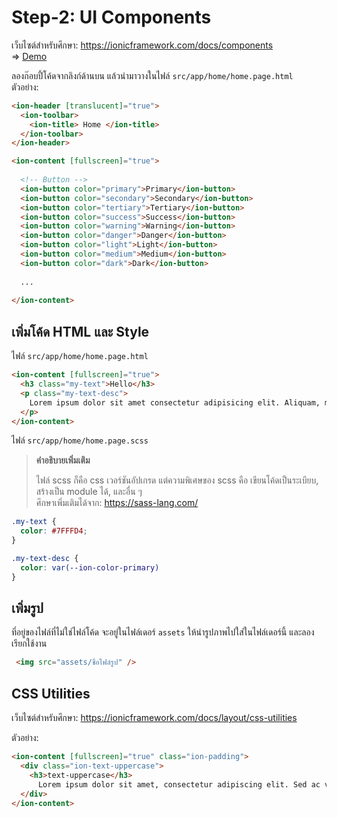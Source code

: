 # Step-2: UI Components

เว็บไซต์สำหรับศึกษา: https://ionicframework.com/docs/components \
<span>=> </span>[Demo](https://stackblitz.com/github/AnechaS/ionic-workshop/tree/step2/helloworld)

ลองก๊อบปี้โค้ดจากลิงก์ด้านบน แล้วนำมาวางในไฟล์ `src/app/home/home.page.html`\
ตัวอย่าง:
```html
<ion-header [translucent]="true">
  <ion-toolbar>
    <ion-title> Home </ion-title>
  </ion-toolbar>
</ion-header>

<ion-content [fullscreen]="true">
 
  <!-- Button -->
  <ion-button color="primary">Primary</ion-button>
  <ion-button color="secondary">Secondary</ion-button>
  <ion-button color="tertiary">Tertiary</ion-button>
  <ion-button color="success">Success</ion-button>
  <ion-button color="warning">Warning</ion-button>
  <ion-button color="danger">Danger</ion-button>
  <ion-button color="light">Light</ion-button>
  <ion-button color="medium">Medium</ion-button>
  <ion-button color="dark">Dark</ion-button>
  
  ...
 
</ion-content>
```

## เพิ่มโค้ด HTML และ Style

ไฟล์ `src/app/home/home.page.html`

```html
<ion-content [fullscreen]="true">
  <h3 class="my-text">Hello</h3>
  <p class="my-text-desc">
    Lorem ipsum dolor sit amet consectetur adipisicing elit. Aliquam, minus?
  </p>
</ion-content>
```

ไฟล์ `src/app/home/home.page.scss`

> **คำอธิบายเพิ่มเติม**
>
> ไฟล์ scss ก็คือ css เวอร์ชันอัปเกรด แต่ความพิเศษของ scss คือ เขียนโค้ดเป็นระเบียบ, สร้างเป็น module ได้, และอื่น ๆ\
> ศึกษาเพิ่มเติมได้จาก: https://sass-lang.com/

```scss
.my-text {
  color: #7FFFD4;
}

.my-text-desc {
  color: var(--ion-color-primary)
}

```

## เพิ่มรูป

ที่อยู่ของไฟล์ที่ไม่ใช่ไฟล์โค้ด จะอยู่ในไฟล์เดอร์ `assets` ให้นำรูปภาพไปใส่ในไฟล์เดอร์นี้ และลองเรียกใช้งาน

```html
 <img src="assets/ชื่อไฟล์รูป" />
```

## CSS Utilities

เว็บไซต์สำหรับศึกษา: https://ionicframework.com/docs/layout/css-utilities

ตัวอย่าง:
```html
<ion-content [fullscreen]="true" class="ion-padding">
  <div class="ion-text-uppercase">
    <h3>text-uppercase</h3>
      Lorem ipsum dolor sit amet, consectetur adipiscing elit. Sed ac vehicula lorem.
  </div>
</ion-content>
```
